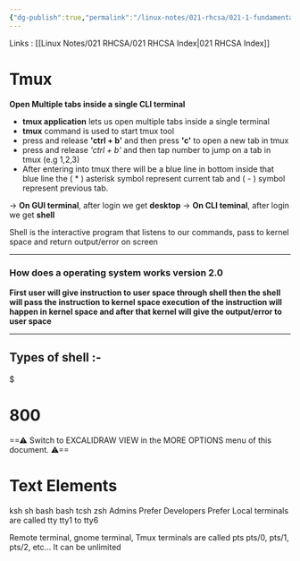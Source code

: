```yaml
---
{"dg-publish":true,"permalink":"/linux-notes/021-rhcsa/021-1-fundamentals-of-computer/021-1-11-basic-linux-terms-2/"}
---
```


Links : [[Linux Notes/021 RHCSA/021 RHCSA Index\|021 RHCSA Index]]

# Tmux

**Open Multiple tabs inside a single CLI terminal**
- **tmux application** lets us open multiple tabs inside a single terminal
- **tmux** command is used to start tmux tool
- press and release **'ctrl + b'** and then press  **'c'** to open a new tab in tmux
- press and release *'ctrl + b'* and then tap number to jump on a tab in tmux (e.g 1,2,3)
- After entering into tmux there will be a blue line in bottom inside that blue line the ( * ) asterisk symbol represent current tab and ( - ) symbol represent previous tab.


&rarr; **On GUI terminal**, after login we get **desktop**
&rarr; **On CLI teminal**, after login we get **shell**

Shell is the interactive program that listens to our commands, pass to kernel space and return output/error on screen

---
### How does a operating system works version 2.0
**First user will give instruction to user space through shell then the shell will pass the instruction to kernel space execution of the instruction will happen in kernel space and after that kernel will give the output/error to user space**

---
## Types of shell :-


<div class="transclusion internal-embed is-loaded"><div class="markdown-embed">

$<div class="markdown-embed-title">

# 800

</div>



==⚠  Switch to EXCALIDRAW VIEW in the MORE OPTIONS menu of this document. ⚠==


# Text Elements

ksh
sh
bash 
bash
tcsh
zsh 
Admins Prefer 
Developers Prefer 
Local terminals are called tty
tty1 to tty6

Remote terminal, gnome terminal,
Tmux terminals are called pts
pts/0, pts/1, pts/2, etc... It can
be unlimited 


</div></div>
